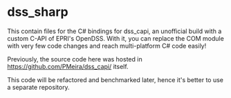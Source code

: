 # dss_sharp

This contain files for the C# bindings for dss_capi, an unofficial build with a custom C-API of EPRI's OpenDSS. With it, you can replace the COM module with very few code changes and reach multi-platform C# code easily!

Previously, the source code here was hosted in https://github.com/PMeira/dss_capi/ itself. 

This code will be refactored and benchmarked later, hence it's better to use a separate repository.
